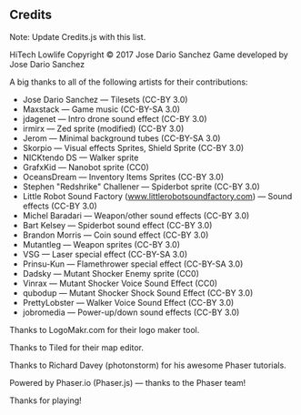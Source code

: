 ## Credits

Note: Update Credits.js with this list.

HiTech Lowlife Copyright © 2017 Jose Dario Sanchez
Game developed by Jose Dario Sanchez

A big thanks to all of the following artists for their contributions:

* Jose Dario Sanchez — Tilesets (CC-BY 3.0)
* Maxstack — Game music (CC-BY-SA 3.0)
* jdagenet — Intro drone sound effect (CC-BY 3.0)
* irmirx — Zed sprite (modified) (CC-BY 3.0)
* Jerom — Minimal background tubes (CC-BY-SA 3.0)
* Skorpio — Visual effects Sprites, Shield Sprite (CC-BY 3.0)
* NICKtendo DS — Walker sprite
* GrafxKid — Nanobot sprite (CC0)
* OceansDream — Inventory Items Sprites (CC-BY 3.0)
* Stephen "Redshrike" Challener — Spiderbot sprite (CC-BY 3.0)
* Little Robot Sound Factory (www.littlerobotsoundfactory.com) — Sound effects (CC-BY 3.0)
* Michel Baradari — Weapon/other sound effects (CC-BY 3.0)
* Bart Kelsey — Spiderbot sound effect (CC-BY 3.0)
* Brandon Morris — Coin sound effect (CC-BY 3.0)
* Mutantleg — Weapon sprites (CC-BY 3.0)
* VSG — Laser special effect (CC-BY-SA 3.0)
* Prinsu-Kun — Flamethrower special effect (CC-BY-SA 3.0)
* Dadsky — Mutant Shocker Enemy sprite (CC0)
* Vinrax — Mutant Shocker Voice Sound Effect (CC0)
* qubodup — Mutant Shocker Shock Sound Effect (CC-BY 3.0)
* PrettyLobster — Walker Voice Sound Effect (CC-BY 3.0)
* jobromedia — Power-up/down sound effects (CC-BY 3.0)

Thanks to LogoMakr.com for their logo maker tool.

Thanks to Tiled for their map editor.

Thanks to Richard Davey (photonstorm) for his awesome Phaser tutorials.

Powered by Phaser.io (Phaser.js) — thanks to the Phaser team!

Thanks for playing!
